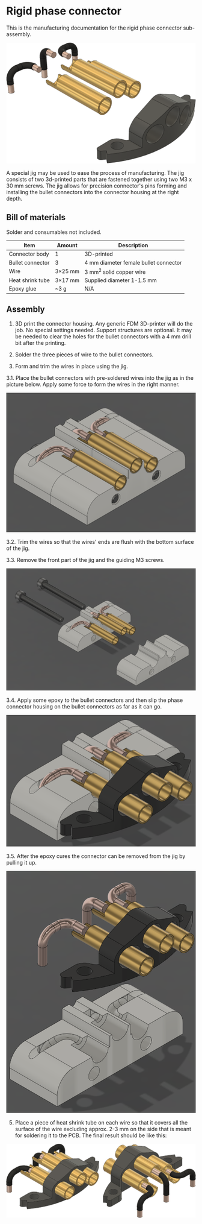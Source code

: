 # Rigid phase connector

This is the manufacturing documentation for the rigid phase connector sub-assembly.

<img src="pics/11.png" width="800" />

A special jig may be used to ease the process of manufacturing. 
The jig consists of two 3d-printed parts that are fastened together using two M3 x 30 mm screws.
The jig allows for precision connector's pins forming and installing 
the bullet connectors into the connector housing at the right depth.

## Bill of materials

Solder and consumables not included.

Item               | Amount | Description
-------------------|--------|-------------------------------------------------------------
Connector body     | 1      | 3D-printed
Bullet connector   | 3      | 4 mm diameter female bullet connector
Wire               | 3×25 mm| 3 mm<sup>2</sup> solid copper wire
Heat shrink tube   | 3×17 mm| Supplied diameter 1-1.5 mm
Epoxy glue         | ~3 g   | N/A

## Assembly

1. 3D print  the connector housing.
   Any generic FDM 3D-printer will do the job.
   No special settings needed.
   Support structures are optional.
   It may be needed to clear the holes for the bullet connectors with a 4 mm drill bit after the printing.

2. Solder the three pieces of wire to the bullet connectors.

3. Form and trim the wires in place using the jig.

3.1. Place the bullet connectors with pre-soldered wires into the jig as in the picture below. 
Apply some force to form the wires in the right manner.

<img src="pics/connector/1.png" />

3.2. Trim the wires so that the wires' ends are flush with the bottom surface of the jig.

3.3. Remove the front part of the jig and the guiding M3 screws.

<img src="pics/connector/2.png" />

3.4. Apply some epoxy to the bullet connectors and then slip the phase connector housing on the bullet connectors
as far as it can go.

<img src="pics/connector/3.png" />

3.5. After the epoxy cures the connector can be removed from the jig by pulling it up.

<img src="pics/connector/4.png" />

5. Place a piece of heat shrink tube on each wire so that it covers all the surface of the wire excluding
   approx. 2-3 mm on the side that is meant for soldering it to the PCB.
   The final result should be like this:

<img src="pics/5.png" />
